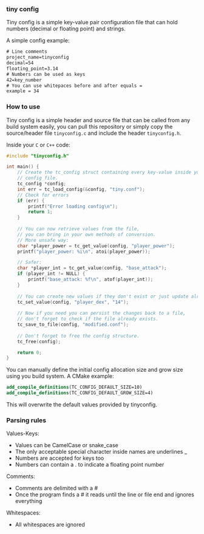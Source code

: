 ### tiny config

Tiny config is a simple key-value pair configuration file that can hold
numbers (decimal or floating point) and strings.

A simple config example:
```txt
# Line comments
project_name=tinyconfig
decimal=54
floating_point=3.14
# Numbers can be used as keys
42=key_number 
# You can use whitepaces before and after equals =
example = 34
```

### How to use
Tiny config is a simple header and source file that can be called from any
build system easily, you can pull this repository or simply copy the source/header file
`tinyconfig.c` and include the header `tinyconfig.h`.

Inside your `C` or `C++` code:
```c
#include "tinyconfig.h"

int main() {
    // Create the tc_config struct containing every key-value inside your
    // config file.
    tc_config *config;
    int err = tc_load_config(&config, "tiny.conf");
    // Check for errors
    if (err) {
        printf("Error loading config\n");
        return 1;
    }
    
    // You can now retrieve values from the file,
    // you can bring in your own methods of conversion.
    // More unsafe way:
    char *player_power = tc_get_value(config, "player_power");
    printf("player_power: %i\n", atoi(player_power));

    // Safer:
    char *player_int = tc_get_value(config, "base_attack");
    if (player_int != NULL) {
        printf("base_attack: %f\n", atof(player_int));
    }
    
    // You can create new values if they don't exist or just update already existing ones:
    tc_set_value(config, "player_dex", "14");
    
    // Now if you need you can persist the changes back to a file,
    // don't forget to check if the file already exists.
    tc_save_to_file(config, "modified.conf");
    
    // Don't forget to free the config structure.
    tc_free(config);

    return 0;
}
```

You can manually define the initial config allocation size and grow size using you build system.
A CMake example:
```cmake
add_compile_definitions(TC_CONFIG_DEFAULT_SIZE=10)
add_compile_definitions(TC_CONFIG_DEFAULT_GROW_SIZE=4)
```

This will overwrite the default values provided by tinyconfig.

### Parsing rules
Values-Keys:
- Values can be CamelCase or snake_case
- The only acceptable special character inside names are underlines _
- Numbers are accepted for keys too
- Numbers can contain a . to indicate a floating point number

Comments:
- Comments are delimited with a #
- Once the program finds a # it reads until the line or file end and ignores everything

Whitespaces:
- All whitespaces are ignored